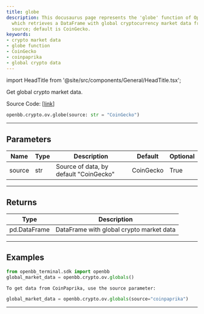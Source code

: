 ```yaml
---
title: globe
description: This docusaurus page represents the 'globe' function of OpenBBTerminal
  which retrieves a DataFrame with global cryptocurrency market data from a specified
  source; default is CoinGecko.
keywords:
- crypto market data
- globe function
- CoinGecko
- coinpaprika
- global crypto data
---
```


import HeadTitle from '@site/src/components/General/HeadTitle.tsx';

<HeadTitle title="crypto.ov.globe - Reference | OpenBB SDK Docs" />

Get global crypto market data.

Source Code: [[link](https://github.com/OpenBB-finance/OpenBB/tree/main/openbb_terminal/cryptocurrency/overview/sdk_helpers.py#L11)]

```python
openbb.crypto.ov.globe(source: str = "CoinGecko")
```

---

## Parameters

| Name | Type | Description | Default | Optional |
| ---- | ---- | ----------- | ------- | -------- |
| source | str | Source of data, by default "CoinGecko" | CoinGecko | True |


---

## Returns

| Type | Description |
| ---- | ----------- |
| pd.DataFrame | DataFrame with global crypto market data |
---

## Examples

```python
from openbb_terminal.sdk import openbb
global_market_data = openbb.crypto.ov.globals()
```

```
To get data from CoinPaprika, use the source parameter:
```
```python
global_market_data = openbb.crypto.ov.globals(source="coinpaprika")
```

---
